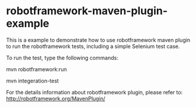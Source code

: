 # robotframework-maven-plugin-example
This is a example to demonstrate how to use robotframework maven plugin to run the robotframework tests, including a simple Selenium test case.

To run the test, type the following commands:

mvn robotframework:run

mvn integeration-test


For the details information about robotframework plugin, please refer to: http://robotframework.org/MavenPlugin/
